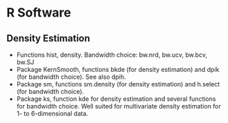 # R Software

## Density Estimation

- Functions hist, density. Bandwidth choice: bw.nrd, bw.ucv, bw.bcv, bw.SJ
- Package KernSmooth, functions bkde (for density estimation) and dpik (for bandwidth choice). See also dpih.
- Package sm, functions sm.density (for density estimation) and h.select (for bandwidth choice).
- Package ks, function kde for density estimation and several functions for bandwidth choice. Well suited for multivariate density estimation for 1- to 6-dimensional data. 